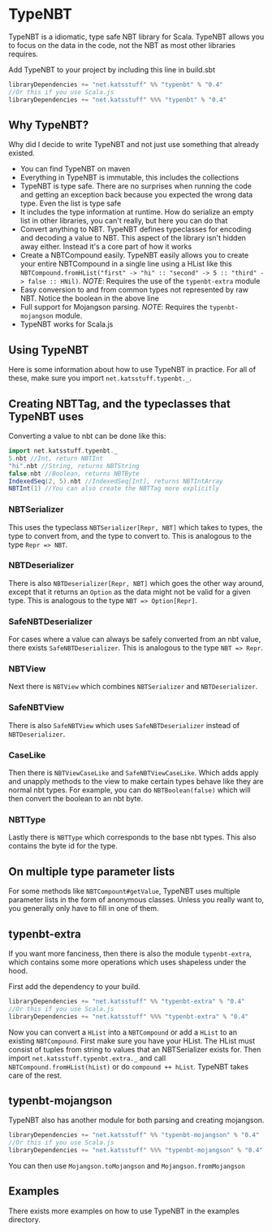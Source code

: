 # TypeNBT

TypeNBT is a idiomatic, type safe NBT library for Scala. TypeNBT allows you to focus on the data in the code, not the NBT as most other libraries requires.

Add TypeNBT to your project by including this line in build.sbt
```scala
libraryDependencies += "net.katsstuff" %% "typenbt" % "0.4"
//Or this if you use Scala.js
libraryDependencies += "net.katsstuff" %%% "typenbt" % "0.4"
```

## Why TypeNBT?
Why did I decide to write TypeNBT and not just use something that already existed.
* You can find TypeNBT on maven
* Everything in TypeNBT is immutable, this includes the collections
* TypeNBT is type safe. There are no surprises when running the code and getting an exception back because you expected the wrong data type. Even the list is type safe
* It includes the type information at runtime. How do serialize an empty list in other libraries, you can't really, but here you can do that
* Convert anything to NBT. TypeNBT defines typeclasses for encoding and decoding a value to NBT. This aspect of the library isn't hidden away either. Instead it's a core part of how it works
* Create a NBTCompound easily. TypeNBT easily allows you to create your entire NBTCompound in a single line using a HList like this `NBTCompound.fromHList("first" -> "hi" :: "second" -> 5 :: "third" -> false :: HNil)`. *NOTE*: Requires the use of the `typenbt-extra` module
* Easy conversion to and from common types not represented by raw NBT. Notice the boolean in the above line
* Full support for Mojangson parsing. *NOTE*: Requires the `typenbt-mojangson` module.
* TypeNBT works for Scala.js

## Using TypeNBT

Here is some information about how to use TypeNBT in practice.
For all of these, make sure you import `net.katsstuff.typenbt._`.

## Creating NBTTag, and the typeclasses that TypeNBT uses

Converting a value to nbt can be done like this:
```scala
import net.katsstuff.typenbt._
5.nbt //Int, return NBTInt
"hi".nbt //String, returns NBTString
false.nbt //Boolean, returns NBTByte
IndexedSeq(2, 5).nbt //IndexedSeq[Int], returns NBTIntArray
NBTInt(1) //You can also create the NBTTag more explicitly
```

### NBTSerializer
This uses the typeclass `NBTSerializer[Repr, NBT]` which takes to types, the type to convert from, and the type to convert to. This is analogous to the type `Repr => NBT`.

### NBTDeserializer
There is also `NBTDeserializer[Repr, NBT]` which goes the other way around, except that it returns an `Option` as the data might not be valid for a given type. This is analogous to the type `NBT => Option[Repr]`.

### SafeNBTDeserializer
For cases where a value can always be safely converted from an nbt value, there exists `SafeNBTDeserializer`. This is analogous to the type `NBT => Repr`.

### NBTView
Next there is `NBTView` which combines `NBTSerializer` and `NBTDeserializer`. 

### SafeNBTView
There is also `SafeNBTView` which uses `SafeNBTDeserializer` instead of `NBTDeserializer`. 

### CaseLike
Then there is `NBTViewCaseLike` and `SafeNBTViewCaseLike`. Which adds apply and unapply methods to the view to make certain types behave like they are normal nbt types. For example, you can do `NBTBoolean(false)` which will then convert the boolean to an nbt byte. 

### NBTType
Lastly there is `NBTType` which corresponds to the base nbt types. This also contains the byte id for the type.

## On multiple type parameter lists

For some methods like `NBTCompount#getValue`, TypeNBT uses multiple parameter lists in the form of anonymous classes. Unless you really want to, you generally only have to fill in one of them.

## typenbt-extra
If you want more fanciness, then there is also the module `typenbt-extra`, which contains some more operations which uses shapeless under the hood.

First add the dependency to your build.
```scala
libraryDependencies += "net.katsstuff" %% "typenbt-extra" % "0.4"
//Or this if you use Scala.js
libraryDependencies += "net.katsstuff" %%% "typenbt-extra" % "0.4"
```

Now you can convert a `HList` into a `NBTCompound` or add a `HList` to an existing `NBTCompound`. First make sure you have your HList. The HList must consist of tuples from string to values that an NBTSerializer exists for. Then import `net.katsstuff.typenbt.extra._` and call `NBTCompound.fromHList(hList)` or do `compound ++ hList`. TypeNBT takes care of the rest.

## typenbt-mojangson
TypeNBT also has another module for both parsing and creating mojangson.

```scala
libraryDependencies += "net.katsstuff" %% "typenbt-mojangson" % "0.4"
//Or this if you use Scala.js
libraryDependencies += "net.katsstuff" %%% "typenbt-mojangson" % "0.4"
```

You can then use `Mojangson.toMojangson` and `Mojangson.fromMojangson`

## Examples
There exists more examples on how to use TypeNBT in the examples directory.